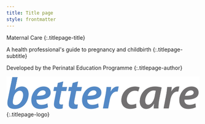 ```yaml
---
title: Title page
style: frontmatter
---
```


Maternal Care
{:.titlepage-title}

A health professional's guide to pregnancy and childbirth
{:.titlepage-subtitle}

Developed by the Perinatal Education Programme
{:.titlepage-author}

![Bettercare logo](images/bettercare-logo.jpg){:.titlepage-logo}
